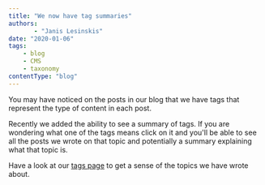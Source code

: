 ```yaml
---
title: "We now have tag summaries"
authors:
       - "Janis Lesinskis"
date: "2020-01-06"
tags:
    - blog
    - CMS
    - taxonomy
contentType: "blog"
---
```


You may have noticed on the posts in our blog that we have tags that represent the type of content in each post.

Recently we added the ability to see a summary of tags. If you are wondering what one of the tags means click on it and you'll be able to see all the posts we wrote on that topic and potentially a summary explaining what that topic is.

Have a look at our [tags page](/tags) to get a sense of the topics we have wrote about.
